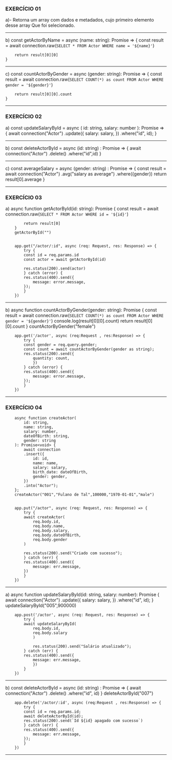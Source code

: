 ### EXERCÍCIO 01

a)- Retorna um array com dados e metadados, cujo primeiro elemento desse array Que foi selecionado.

****************************************

b) 
    const getActorByName = async (name: string): Promise<any> => {
        const result = await connection.raw(`
            SELECT * FROM Actor WHERE name = '${name}'
        `)
   
        return result[0][0]
    }

****************************************

c) 
    const countActorByGender = async (gender: string): Promise<any> => {
        const result = await connection.raw(`
            SELECT COUNT(*) as count FROM Actor WHERE gender = '${gender}'
        `)
   
        return result[0][0].count
    }

****************************************


### EXERCÍCIO 02


a) 
        const updateSalaryById = async (
                id: string,
                salary: number
            ): Promise<any> => {
                await connection("Actor")
                .update({
                    salary: salary,
                })
                .where("id", id);
            }

****************************************

b) 
    const deleteActorById = async (id: string) : Promise<any> => {
        await connection("Actor")
        .delete()
        .where("id",id)
    }

****************************************

c)
    const averageSalary = async (gender: string) : Promise<any> => {
        const result = await connection("Actor")
        .avg("salary as average")
        .where({gender})
        return result[0].average
    }

****************************************

### EXERCÍCIO 03


a) 
        async function getActorById(id: string): Promise<any> {
            const result = await connection.raw(`
            SELECT * FROM Actor WHERE id = '${id}'
            `)

            return result[0]
        }
        getActorById("")


        app.get("/actor/:id", async (req: Request, res: Response) => {
            try {
            const id = req.params.id
            const actor = await getActorById(id)
        
            res.status(200).send(actor)
            } catch (error) {
            res.status(400).send({
                message: error.message,
            });
            }
        })

****************************************

b) 
        async function countActorByGender(gender: string): Promise<any> {
            const result = await connection.raw(`
            SELECT COUNT(*) as count FROM Actor WHERE gender = '${gender}'
            `)
            console.log(result[0][0].count)
            return result[0][0].count
        }
        countActorByGender("female")


        app.get('/actor', async (req:Request , res:Response) => {
            try {
            const gender = req.query.gender;
            const count = await countActorByGender(gender as string);
            res.status(200).send({
                quantity: count,
                })
            } catch (error) {
            res.status(400).send({
                message: error.message,
            });
            }
        })

****************************************

### EXERCÍCIO 04


        async function createActor(
            id: string,
            name: string,
            salary: number,
            dateOfBirth: string,
            gender: string
        ): Promise<void> {
            await connection
            .insert({
                id: id,
                name: name,
                salary: salary,
                birth_date: dateOfBirth,
                gender: gender,
            })
            .into("Actor");
        };
        createActor("001","Fulano de Tal",100000,"1970-01-01","male")


        app.put("/actor", async (req: Request, res: Response) => {
            try {
            await createActor(
                req.body.id,
                req.body.name,
                req.body.salary,
                req.body.dateOfBirth,
                req.body.gender
            )
        
            res.status(200).send("Criado com sucesso");
            } catch (err) {
            res.status(400).send({
                message: err.message,
            })
            }
        })

****************************************

a) 
        async function updateSalaryById(id: string, salary: number): Promise<any> {
        await connection("Actor")
        .update({
            salary: salary,
        })
        .where("id", id);
        }
        updateSalaryById("005",900000)


        app.post('/actor', async (req: Request, res: Response) => {
            try {
            await updateSalaryById(
                req.body.id,
                req.body.salary
                )
            
                res.status(200).send("Salário atualizado");
            } catch (err) {
            res.status(400).send({
                message: err.message,
                })
            }
        })

****************************************

b) 
        const deleteActorById = async (id: string) : Promise<any> => {
            await connection("Actor")
            .delete()
            .where("id", id)
        }
        deleteActorById("007")


        app.delete('/actor/:id', async (req:Request , res:Response) => {
            try {
            const id = req.params.id;
            await deleteActorById(id);
            res.status(200).send(`Id ${id} apagado com sucesso`)
            } catch (err) {
            res.status(400).send({
                message: err.message,
            });
            }
        })

****************************************